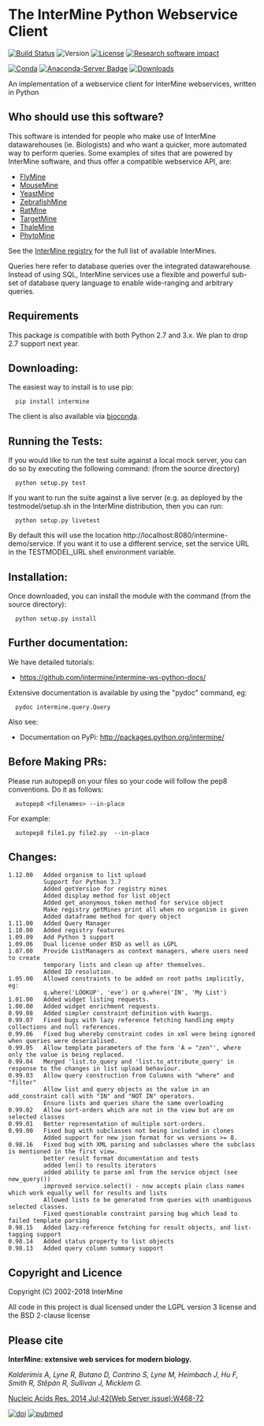 The InterMine Python Webservice Client
=====================================


[![Build Status][badge]][ci] 
![Version](http://img.shields.io/badge/version-1.10.0-blue.svg?style=flat)
[![License](http://img.shields.io/badge/license-LGPL_2.1-blue.svg?style=flat)](https://github.com/intermine/intermine/blob/master/LICENSE) 
[![Research software impact](http://depsy.org/api/package/pypi/intermine/badge.svg)](http://depsy.org/package/python/intermine)

[![Conda](https://anaconda.org/intermine/intermine/badges/installer/conda.svg)](https://anaconda.org/bioconda/intermine)
[![Anaconda-Server Badge](https://anaconda.org/bioconda/intermine/badges/version.svg)](https://anaconda.org/bioconda/intermine)
[![Downloads](https://anaconda.org/bioconda/intermine/badges/downloads.svg)](https://anaconda.org/bioconda/intermine)


An implementation of a webservice client 
for InterMine webservices, written in Python

Who should use this software?
-----------------------------

This software is intended for people who make 
use of InterMine datawarehouses (ie. Biologists)
and who want a quicker, more automated way 
to perform queries. Some examples of sites that
are powered by InterMine software, and thus offer
a compatible webservice API, are:

  * [FlyMine](https://www.flymine.org)
  * [MouseMine](http://www.mousemine.org)
  * [YeastMine](http://yeastmine.yeastgenome.org)
  * [ZebrafishMine](http://zebrafishmine.org)
  * [RatMine](http://ratmine.mcw.edu/ratmine/begin.do)
  * [TargetMine](http://targetmine.mizuguchilab.org/)
  * [ThaleMine](https://apps.araport.org/thalemine)
  * [PhytoMine](https://phytozome.jgi.doe.gov/phytomine)

See the [InterMine registry](http://registry.intermine.org/) for the full list of available InterMines.

Queries here refer to database queries over the 
integrated datawarehouse. Instead of using 
SQL, InterMine services use a flexible and 
powerful sub-set of database query language
to enable wide-ranging and arbitrary queries.

Requirements
------------
This package is compatible with both Python 2.7 and 3.x. We plan to drop 2.7 support next year.

Downloading:
------------

The easiest way to install is to use pip:

```
  pip install intermine
```

The client is also available via [bioconda](https://anaconda.org/bioconda/intermine).

Running the Tests:
------------------

If you would like to run the test suite against a local mock server, you can do so by executing
the following command: (from the source directory)

```
  python setup.py test
```

If you want to run the suite against a live server (e.g. as deployed by the testmodel/setup.sh in 
the InterMine distribution, then you can run:

```
  python setup.py livetest
```

By default this will use the location http://localhost:8080/intermine-demo/service.  If you want
it to use a different service, set the service URL in the TESTMODEL_URL shell environment variable.

Installation:
-------------

Once downloaded, you can install the module with the command (from the source directory):

```
  python setup.py install
```

Further documentation:
----------------------

We have detailed tutorials:

* https://github.com/intermine/intermine-ws-python-docs/

Extensive documentation is available by using the "pydoc" command, eg:

```
  pydoc intermine.query.Query
```

Also see:

* Documentation on PyPi: http://packages.python.org/intermine/

Before Making PRs:
-------------------------------
Please run autopep8 on your files so your code will follow the pep8 conventions. Do it as follows:

```
  autopep8 <filenames> --in-place
```

For example:

```
  autopep8 file1.py file2.py  --in-place
```



Changes:
--------

    1.12.00   Added organism to list upload
              Support for Python 3.7
              Added getVersion for registry mines
              Added display method for list object
              Added get_anonymous_token method for service object
              Make registry getMines print all when no organism is given
              Added dataframe method for query object
    1.11.00   Added Query Manager
    1.10.00   Added registry features
    1.09.09   Add Python 3 support
    1.09.06   Dual license under BSD as well as LGPL
    1.07.00   Provide ListManagers as context managers, where users need to create
              temporary lists and clean up after themselves.
              Added ID resolution.
    1.05.00   Allowed constraints to be added on root paths implicitly, eg:
              q.where('LOOKUP', 'eve') or q.where('IN', 'My List')
    1.01.00   Added widget listing requests.
    1.00.00   Added widget enrichment requests.
    0.99.08   Added simpler constraint definition with kwargs.
    0.99.07   Fixed bugs with lazy reference fetching handling empty collections and null references.
    0.99.06   Fixed bug whereby constraint codes in xml were being ignored when queries were deserialised.
    0.99.05   Allow template parameters of the form 'A = "zen"', where only the value is being replaced.
    0.99.04   Merged 'list.to_query and 'list.to_attribute_query' in response to the changes in list upload behaviour.
    0.99.03   Allow query construction from Columns with "where" and "filter"
              Allow list and query objects as the value in an add_constraint call with "IN" and "NOT IN" operators.
              Ensure lists and queries share the same overloading
    0.99.02   Allow sort-orders which are not in the view but are on selected classes
    0.99.01   Better representation of multiple sort-orders.
    0.99.00   Fixed bug with subclasses not being included in clones 
              Added support for new json format for ws versions >= 8.
    0.98.16   Fixed bug with XML parsing and subclasses where the subclass is mentioned in the first view.
              better result format documentation and tests
              added len() to results iterators
              added ability to parse xml from the service object (see new_query())
              improved service.select() - now accepts plain class names which work equally well for results and lists
              Allowed lists to be generated from queries with unambiguous selected classes.
              Fixed questionable constraint parsing bug which lead to failed template parsing
    0.98.15   Added lazy-reference fetching for result objects, and list-tagging support
    0.98.14   Added status property to list objects
    0.98.13   Added query column summary support

[badge]: https://travis-ci.org/intermine/intermine-ws-python.svg?branch=dev
[ci]: https://travis-ci.org/intermine/intermine-ws-python

Copyright and Licence
------------------------

Copyright (C) 2002-2018 InterMine

All code in this project is dual licensed under the LGPL version 3 license and the BSD 2-clause license

Please cite
------------------------

**InterMine: extensive web services for modern biology.**<br/>

*Kalderimis A, Lyne R, Butano D, Contrino S, Lyne M, Heimbach J, Hu F, Smith R, Stěpán R, Sullivan J, Micklem G.*<br/>

[Nucleic Acids Res. 2014 Jul;42(Web Server issue):W468-72](https://academic.oup.com/nar/article/42/W1/W468/2435235)

[![doi](http://img.shields.io/badge/doi-10.1093/nar/gku301-blue.svg?style=flat)](https://doi.org/10.1093/nar/gku301) 
[![pubmed](http://img.shields.io/badge/pubmed-24753429-blue.svg?style=flat)](http://www.ncbi.nlm.nih.gov/pubmed/24753429)


